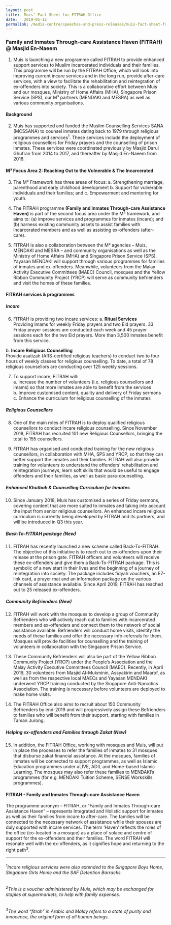 ```yaml
---
layout: post
title:  Muis’ Fact Sheet for FITRAH Office
date:   2019-05-12
permalink: /media-centre/speeches-and-press-releases/muis-fact-sheet-for-fitrah-office
---
```


### Family and Inmates Through-care Assistance Haven (FITRAH) @ Masjid En-Naeem

1. Muis is launching a new programme called FITRAH to provide enhanced support services to Muslim incarcerated individuals and their families. This programme will be run by the FITRAH Office, which will look into improving current incare services and in the long run, provide after-care services, with a view to facilitate the rehabilitation and reintegration of ex-offenders into society. This is a collaborative effort between Muis and our mosques, Ministry of Home Affairs (MHA), Singapore Prison Service (SPS), our M³ partners (MENDAKI and MESRA) as well as various community organisations. 

#### **Background**

2. Muis has supported and funded the Muslim Counselling Services SANA (MCSSANA) to counsel inmates dating back to 1979 through religious programmes and services<sup>1</sup>. These services include the deployment of religious counsellors for Friday prayers and the counselling of prison inmates. These services were coordinated previously by Masjid Darul Ghufran from 2014 to 2017, and thereafter by Masjid En-Naeem from 2018. 

#### **M³ Focus Area 2: Reaching Out to the Vulnerable & The Incarcerated**

3. The M³ Framework has three areas of focus: 
a. Strengthening marriage, parenthood and early childhood development 
b. Support for vulnerable individuals and their families; and 
c. Empowerment and mentoring for youth. 

4. The FITRAH programme **(Family and Inmates Through-care Assistance Haven)** is part of the second focus area under the M³ framework, and aims to: (a) improve services and programmes for inmates (incare); and (b) harness existing community assets to assist families with incarcerated members and as well as assisting ex-offenders (after-care).

5. FITRAH is also a collaboration between the M³ agencies – Muis, MENDAKI and MESRA – and community organisations as well as the Ministry of Home Affairs (MHA) and Singapore Prison Service (SPS). Yayasan MENDAKI will support through various programmes for families of inmates and ex-offenders. Meanwhile, volunteers from the Malay Activity Executive Committees (MAEC) Council, mosques and the Yellow Ribbon Community Project (YRCP) will serve as community befrienders and visit the homes of these families.

#### **FITRAH services & programmes** 

##### Incare 

6. FITRAH is providing two incare services: 
a. **Ritual Services** <br> 
Providing Imams for weekly Friday prayers and two Eid prayers. 33 Friday prayer sessions are conducted each week and 45 prayer sessions each for the two Eid prayers. More than 3,500 inmates benefit from this service. 

b. **Incare Religious Counselling** <br>
Provide asatizah (ARS-certified religious teachers) to conduct two to four hours of weekly classes for religious counselling. To date, a total of 78 religious counsellors are conducting over 125 weekly sessions. 

7. To support incare, FITRAH will: <br>
a. Increase the number of volunteers (i.e. religious counsellors and imams) so that more inmates are able to benefit from the services<br> 
b. Improve customised content, quality and delivery of Friday sermons<br> 
c. Enhance the curriculum for religious counselling of the inmates 

##### Religious Counsellors

8. One of the main roles of FITRAH is to deploy qualified religious counsellors to conduct incare religious counselling. Since November 2018, FITRAH has recruited 101 new Religious Counsellors, bringing the total to 155 counsellors. 

9. FITRAH has organised and conducted training for the new religious counsellors, in collaboration with MHA, SPS and YRCP, so that they can better support the inmates and their families. FITRAH will also provide training for volunteers to understand the offenders’ rehabilitation and reintegration journeys, learn soft skills that would be useful to engage offenders and their families, as well as basic para-counselling. 

##### Enhanced *Khutbah* & Counselling Curriculum for Inmates 

10. Since January 2018, Muis has customised a series of Friday sermons, covering content that are more suited to inmates and taking into account the input from senior religious counsellors. An enhanced incare religious curriculum is currently being developed by FITRAH and its partners, and will be introduced in Q3 this year.

##### Back-To-FITRAH package (New) 

11. FITRAH has recently launched a new scheme called Back-To-FITRAH. The objective of this initiative is to reach out to ex-offenders upon their release at the prison gate. FITRAH officers and volunteers will receive these ex-offenders and give them a Back-To-FITRAH package. This is symbolic of a new start in their lives and the beginning of a journey of reintegration into society. The package includes fidyah  vouchers, an EZ-link card, a prayer mat and an information package on the various channels of assistance available. Since April 2019, FITRAH has reached out to 25 released ex-offenders. 

##### Community Befrienders (New) 

12. FITRAH will work with the mosques to develop a group of Community Befrienders who will actively reach out to families with incarcerated members and ex-offenders and connect them to the network of social assistance available. Befrienders will conduct home visits, identify the needs of these families and offer the necessary info-referrals for them. Mosques will provide facilities for counselling and the training of volunteers in collaboration with the Singapore Prison Service. 

13. These Community Befrienders will also be part of the Yellow Ribbon Community Project (YRCP) under the People’s Association and the Malay Activity Executive Committees Council (MAEC). Recently, in April 2019, 30 volunteers from Masjid Al-Mukminin, Assyakirin and Maarof, as well as from the respective local MAECs and Yayasan MENDAKI underwent YRCP training conducted by the Singapore Anti-Narcotics Association. The training is necessary before volunteers are deployed to make home visits. 

14. The FITRAH Office also aims to recruit about 150 Community Befrienders by end-2019 and will progressively assign these Befrienders to families who will benefit from their support, starting with families in Taman Jurong. 

##### Helping ex-offenders and Families through Zakat (New) 

15. In addition, the FITRAH Office, working with mosques and Muis, will put in place the processes to refer the families of inmates to 31 mosques that disburse zakat financial assistance. At the mosques, families of inmates will be connected to support programmes, as well as Islamic Education programmes under aLIVE, ADIL and Home-based Islamic Learning. The mosques may also refer these families to MENDAKI’s programmes (for e.g. MENDAKI Tuition Scheme, SENSE Workskills programmes).

#### **FITRAH - Family and Inmates Through-care Assistance Haven** 

The programme acronym – FITRAH, or “Family and Inmates Through-care Assistance Haven” – represents Integrated and Holistic support for inmates as well as their families from incare to after-care. The families will be connected to the necessary network of assistance while their spouses are duly supported with incare services. The term ‘Haven’ reflects the roles of the office (co-located in a mosque) as a place of solace and centre of support for the ex-offenders and their families. The word FITRAH will resonate well with the ex-offenders, as it signifies hope and returning to the right path<sup>3</sup>.

<hr>

###### *<sup>1</sup>Incare religious services were also extended to the Singapore Boys Home, Singapore Girls Home and the SAF Detention Barracks.*

###### *<sup>2</sup>This is a voucher administered by Muis, which may be exchanged for staples at supermarkets, to help with family expenses.*

###### *<sup>3</sup>The word “fitrah” in Arabic and Malay refers to a state of purity and innocence, the original form of all human beings.*
